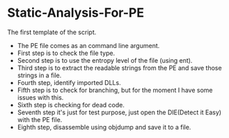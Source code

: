 # Static-Analysis-For-PE


The first template of the script.
   * The PE file comes as an command line argument.
   * First step is to check the file type.
   * Second step is to use the entropy level of the file (using ent).
   * Third step is to extract the readable strings from the PE and save those strings in a file.
   * Fourth step, identify imported DLLs.
   * Fifth step is to check for branching, but for the moment I have some issues with this.
   * Sixth step is checking for dead code.
   * Seventh step it's just for test purpose, just open the DIE(Detect it Easy) with the PE file.
   * Eighth step, disassemble using objdump and save it to a file.
